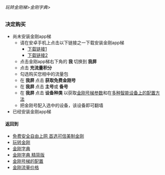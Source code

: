 ###### 玩转金刚梯>金刚字典>

### 决定购买
- 尚未安装金刚app梯
  - 请在安卓手机上点击以下链接之一下载安装金刚app梯
    - [下载链接1](https://bitbucket.org/kk64/public/downloads/app-prod-release.apk)
    - [下载链接2](https://github.com/a2zitpro/client/releases/download/latest/app-prod-release.apk)
  - 点击金刚app梯右下角的<Strong> 我 </Strong>切换到<Strong> 我屏 </Strong>
  - 点击<Strong> 充流量积分</Strong>
  - 勾选购买您相中的流量包
  - 在<Strong> 我屏 </Strong>点击<Strong> 获取免费金刚号</Strong>
  - 在<Strong> 我屏 </Strong>点击<Strong> 主号</Strong>或<Strong> 备号</Strong>
  - 在<Strong> 我屏 </Strong>点击<Strong> 设备种类 </Strong>以获取[金刚号梯参数]()和在[多种智能设备上的配置方法]()
  - 把金刚号配入选中的设备，该设备即可翻墙
- 已经安装金刚app梯

     

#### 返回到
- [免费安全自由上网 首选可信美制金刚](https://github.com/a2zitpro/web/blob/master/%E5%BE%80%E5%90%8E%E7%BF%BB.md)
- [玩转金刚](https://github.com/a2zitpro/web/blob/master/LadderFree/A.md)
- [金刚字典](https://github.com/a2zitpro/web/blob/master/LadderFree/kkDictionary/KKDictionary.md)
- [金刚字典 精简版](https://github.com/a2zitpro/web/blob/master/LadderFree/kkDictionary/KKDictionaryShortVersion.md)
- [金刚号梯的配置](https://github.com/a2zitpro/web/blob/master/LadderFree/kkDictionary/KKLadderConfigration/KKLadderConfigration.md)
- [金刚流量价格](https://github.com/a2zitpro/web/blob/master/LadderFree/kkDictionary/Price/KKDTPrice.md)


